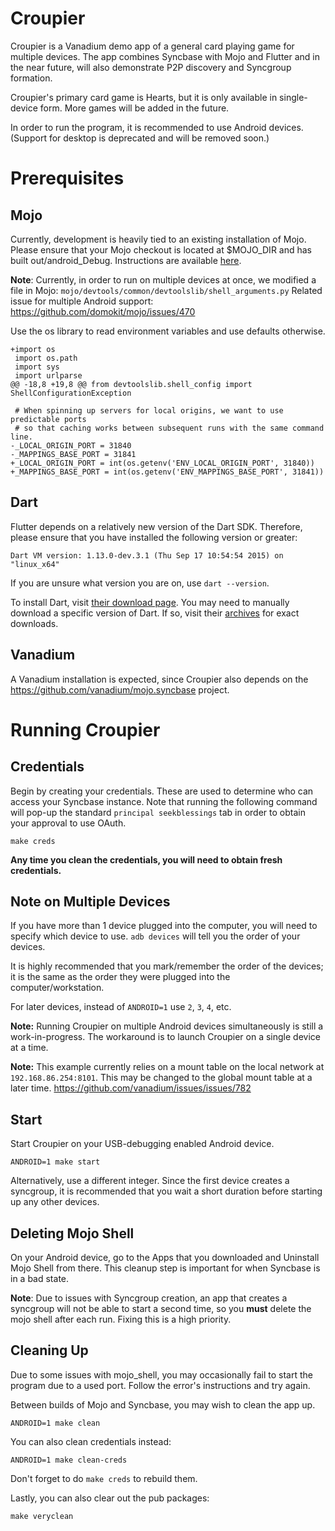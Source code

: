 # Croupier

Croupier is a Vanadium demo app of a general card playing game for multiple
devices. The app combines Syncbase with Mojo and Flutter and in the near future,
will also demonstrate P2P discovery and Syncgroup formation.

Croupier's primary card game is Hearts, but it is only available in single-device
form. More games will be added in the future.

In order to run the program, it is recommended to use Android devices. (Support
for desktop is deprecated and will be removed soon.)

# Prerequisites

## Mojo

Currently, development is heavily tied to an existing installation of Mojo.
Please ensure that your Mojo checkout is located at $MOJO_DIR and has built
out/android_Debug. Instructions are available [here](https://github.com/domokit/mojo).

__Note__: Currently, in order to run on multiple devices at once, we modified a file
in Mojo: `mojo/devtools/common/devtoolslib/shell_arguments.py`
Related issue for multiple Android support: https://github.com/domokit/mojo/issues/470

Use the os library to read environment variables and use defaults otherwise.

```
+import os
 import os.path
 import sys
 import urlparse
@@ -18,8 +19,8 @@ from devtoolslib.shell_config import ShellConfigurationException

 # When spinning up servers for local origins, we want to use predictable ports
 # so that caching works between subsequent runs with the same command line.
-_LOCAL_ORIGIN_PORT = 31840
-_MAPPINGS_BASE_PORT = 31841
+_LOCAL_ORIGIN_PORT = int(os.getenv('ENV_LOCAL_ORIGIN_PORT', 31840))
+_MAPPINGS_BASE_PORT = int(os.getenv('ENV_MAPPINGS_BASE_PORT', 31841))
 ```

## Dart

Flutter depends on a relatively new version of the Dart SDK. Therefore, please
ensure that you have installed the following version or greater:
```
Dart VM version: 1.13.0-dev.3.1 (Thu Sep 17 10:54:54 2015) on "linux_x64"
```

If you are unsure what version you are on, use `dart --version`.

To install Dart, visit [their download page](https://www.dartlang.org/downloads/).
You may need to manually download a specific version of Dart. If so, visit their
[archives](https://www.dartlang.org/downloads/archive/) for exact downloads.

## Vanadium

A Vanadium installation is expected, since Croupier also depends on the
https://github.com/vanadium/mojo.syncbase project.

# Running Croupier

## Credentials

Begin by creating your credentials. These are used to determine who can access
your Syncbase instance. Note that running the following command will pop-up the
standard `principal seekblessings` tab in order to obtain your approval to use
OAuth.

```
make creds
```

__Any time you clean the credentials, you will need to obtain fresh credentials.__

## Note on Multiple Devices

If you have more than 1 device plugged into the computer, you will need to specify
which device to use. `adb devices` will tell you the order of your devices.

It is highly recommended that you mark/remember the order of the devices; it is
the same as the order they were plugged into the computer/workstation.

For later devices, instead of `ANDROID=1` use `2`, `3`, `4`, etc.

__Note:__ Running Croupier on multiple Android devices simultaneously is still a work-in-progress.
The workaround is to launch Croupier on a single device at a time.

__Note:__ This example currently relies on a mount table on the local network at
`192.168.86.254:8101`. This may be changed to the global mount table at a later time.
https://github.com/vanadium/issues/issues/782

## Start

Start Croupier on your USB-debugging enabled Android device.
```
ANDROID=1 make start
```

Alternatively, use a different integer. Since the first device creates a syncgroup,
it is recommended that you wait a short duration before starting up any other devices.

## Deleting Mojo Shell

On your Android device, go to the Apps that you downloaded and Uninstall Mojo
Shell from there. This cleanup step is important for when Syncbase is in a bad
state.

__Note__: Due to issues with Syncgroup creation, an app that creates a syncgroup
will not be able to start a second time, so you __must__ delete the mojo shell
after each run. Fixing this is a high priority.

## Cleaning Up

Due to some issues with mojo_shell, you may occasionally fail to start the
program due to a used port. Follow the error's instructions and try again.

Between builds of Mojo and Syncbase, you may wish to clean the app up.

```
ANDROID=1 make clean
```

You can also clean credentials instead:

```
ANDROID=1 make clean-creds
```

Don't forget to do `make creds` to rebuild them.

Lastly, you can also clear out the pub packages:

```
make veryclean
```
